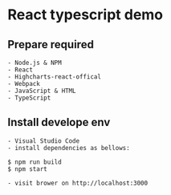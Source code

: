 # React typescript demo

## Prepare required
    - Node.js & NPM
    - React
    - Highcharts-react-offical
    - Webpack
    - JavaScript & HTML
    - TypeScript

## Install develope env
    - Visual Studio Code
    - install dependencies as bellows:
``` shell
$ npm run build
$ npm start
```
    - visit brower on http://localhost:3000
